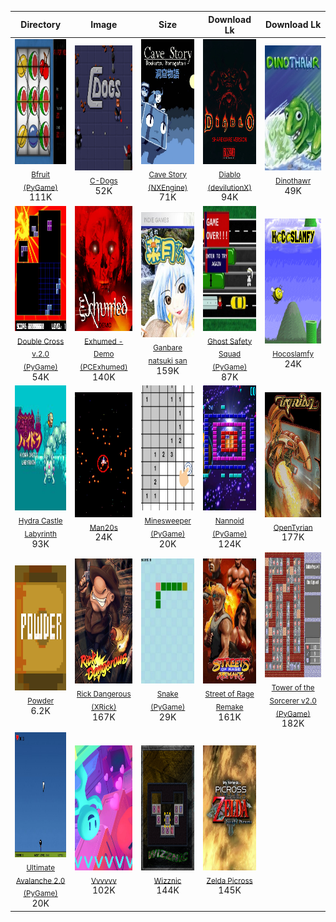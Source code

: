 | Directory | Image | Size | Download Lk | Download Lk |
| :--------: | :---: | :--: | :--------: | :--------: |
| <a href="https://github.com/schmurtzm/test-repo/releases/download/v4.7.3/Bfruit.PyGame.7z"><img src="Bfruit (PyGame)//Roms/PORTS/Imgs/Bfruit (PyGame).png" alt="Bfruit (PyGame)" height="200" /></a><br><sub>[Bfruit (PyGame)](https://github.com/schmurtzm/test-repo/releases/download/v4.7.3/Bfruit.PyGame.7z)</sub><br>111K | <a href="https://github.com/schmurtzm/test-repo/releases/download/v4.7.3/C-Dogs.7z"><img src="C-Dogs//Roms/PORTS/Imgs/C-Dogs.png" alt="C-Dogs" height="200" /></a><br><sub>[C-Dogs](https://github.com/schmurtzm/test-repo/releases/download/v4.7.3/C-Dogs.7z)</sub><br>52K | <a href="https://github.com/schmurtzm/test-repo/releases/download/v4.7.3/Cave.Story.NXEngine.7z"><img src="Cave Story (NXEngine)//Roms/PORTS/Imgs/Cave Story (NXEngine).png" alt="Cave Story (NXEngine)" height="200" /></a><br><sub>[Cave Story (NXEngine)](https://github.com/schmurtzm/test-repo/releases/download/v4.7.3/Cave.Story.NXEngine.7z)</sub><br>71K | <a href="https://github.com/schmurtzm/test-repo/releases/download/v4.7.3/Diablo.devilutionX.7z"><img src="Diablo (devilutionX)//Roms/PORTS/Imgs/Diablo - Shareware (devilutionX).png" alt="Diablo (devilutionX)" height="200" /></a><br><sub>[Diablo (devilutionX)](https://github.com/schmurtzm/test-repo/releases/download/v4.7.3/Diablo.devilutionX.7z)</sub><br>94K | <a href="https://github.com/schmurtzm/test-repo/releases/download/v4.7.3/Dinothawr.7z"><img src="Dinothawr//Roms/PORTS/Imgs/Dinothawr.png" alt="Dinothawr" height="200" /></a><br><sub>[Dinothawr](https://github.com/schmurtzm/test-repo/releases/download/v4.7.3/Dinothawr.7z)</sub><br>49K | 
| <a href="https://github.com/schmurtzm/test-repo/releases/download/v4.7.3/Double.Cross.v.2.0.PyGame.7z"><img src="Double Cross v.2.0 (PyGame)//Roms/PORTS/Imgs/Double Cross v.2.0 (PyGame).png" alt="Double Cross v.2.0 (PyGame)" height="200" /></a><br><sub>[Double Cross v.2.0 (PyGame)](https://github.com/schmurtzm/test-repo/releases/download/v4.7.3/Double.Cross.v.2.0.PyGame.7z)</sub><br>54K | <a href="https://github.com/schmurtzm/test-repo/releases/download/v4.7.3/Exhumed.-.Demo.PCExhumed.7z"><img src="Exhumed - Demo (PCExhumed)//Roms/PORTS/Imgs/Exhumed - Demo (PCExhumed).png" alt="Exhumed - Demo (PCExhumed)" height="200" /></a><br><sub>[Exhumed - Demo (PCExhumed)](https://github.com/schmurtzm/test-repo/releases/download/v4.7.3/Exhumed.-.Demo.PCExhumed.7z)</sub><br>140K | <a href="https://github.com/schmurtzm/test-repo/releases/download/v4.7.3/Ganbare.natsuki.san.7z"><img src="Ganbare natsuki san//Roms/PORTS/Imgs/Ganbare natsuki san.png" alt="Ganbare natsuki san" height="200" /></a><br><sub>[Ganbare natsuki san](https://github.com/schmurtzm/test-repo/releases/download/v4.7.3/Ganbare.natsuki.san.7z)</sub><br>159K | <a href="https://github.com/schmurtzm/test-repo/releases/download/v4.7.3/Ghost.Safety.Squad.PyGame.7z"><img src="Ghost Safety Squad (PyGame)//Roms/PORTS/Imgs/Ghost Safety Squad (PyGame).png" alt="Ghost Safety Squad (PyGame)" height="200" /></a><br><sub>[Ghost Safety Squad (PyGame)](https://github.com/schmurtzm/test-repo/releases/download/v4.7.3/Ghost.Safety.Squad.PyGame.7z)</sub><br>87K | <a href="https://github.com/schmurtzm/test-repo/releases/download/v4.7.3/Hocoslamfy.7z"><img src="Hocoslamfy//Roms/PORTS/Imgs/Hocoslamfy.png" alt="Hocoslamfy" height="200" /></a><br><sub>[Hocoslamfy](https://github.com/schmurtzm/test-repo/releases/download/v4.7.3/Hocoslamfy.7z)</sub><br>24K | 
| <a href="https://github.com/schmurtzm/test-repo/releases/download/v4.7.3/Hydra.Castle.Labyrinth.7z"><img src="Hydra Castle Labyrinth//Roms/PORTS/Imgs/Hydra Castle Labyrinth.png" alt="Hydra Castle Labyrinth" height="200" /></a><br><sub>[Hydra Castle Labyrinth](https://github.com/schmurtzm/test-repo/releases/download/v4.7.3/Hydra.Castle.Labyrinth.7z)</sub><br>93K | <a href="https://github.com/schmurtzm/test-repo/releases/download/v4.7.3/Man20s.7z"><img src="Man20s//Roms/PORTS/Imgs/Man20s.png" alt="Man20s" height="200" /></a><br><sub>[Man20s](https://github.com/schmurtzm/test-repo/releases/download/v4.7.3/Man20s.7z)</sub><br>24K | <a href="https://github.com/schmurtzm/test-repo/releases/download/v4.7.3/Minesweeper.PyGame.7z"><img src="Minesweeper (PyGame)//Roms/PORTS/Imgs/Minesweeper (PyGame).png" alt="Minesweeper (PyGame)" height="200" /></a><br><sub>[Minesweeper (PyGame)](https://github.com/schmurtzm/test-repo/releases/download/v4.7.3/Minesweeper.PyGame.7z)</sub><br>20K | <a href="https://github.com/schmurtzm/test-repo/releases/download/v4.7.3/Nannoid.PyGame.7z"><img src="Nannoid (PyGame)//Roms/PORTS/Imgs/Nannoid (PyGame).png" alt="Nannoid (PyGame)" height="200" /></a><br><sub>[Nannoid (PyGame)](https://github.com/schmurtzm/test-repo/releases/download/v4.7.3/Nannoid.PyGame.7z)</sub><br>124K | <a href="https://github.com/schmurtzm/test-repo/releases/download/v4.7.3/OpenTyrian.7z"><img src="OpenTyrian//Roms/PORTS/Imgs/OpenTyrian.png" alt="OpenTyrian" height="200" /></a><br><sub>[OpenTyrian](https://github.com/schmurtzm/test-repo/releases/download/v4.7.3/OpenTyrian.7z)</sub><br>177K | 
| <a href="https://github.com/schmurtzm/test-repo/releases/download/v4.7.3/Powder.7z"><img src="Powder//Roms/PORTS/Imgs/Powder.png" alt="Powder" height="200" /></a><br><sub>[Powder](https://github.com/schmurtzm/test-repo/releases/download/v4.7.3/Powder.7z)</sub><br>6.2K | <a href="https://github.com/schmurtzm/test-repo/releases/download/v4.7.3/Rick.Dangerous.XRick.7z"><img src="Rick Dangerous (XRick)//Roms/PORTS/Imgs/Rick Dangerous (XRick).png" alt="Rick Dangerous (XRick)" height="200" /></a><br><sub>[Rick Dangerous (XRick)](https://github.com/schmurtzm/test-repo/releases/download/v4.7.3/Rick.Dangerous.XRick.7z)</sub><br>167K | <a href="https://github.com/schmurtzm/test-repo/releases/download/v4.7.3/Snake.PyGame.7z"><img src="Snake (PyGame)//Roms/PORTS/Imgs/Snake (PyGame).png" alt="Snake (PyGame)" height="200" /></a><br><sub>[Snake (PyGame)](https://github.com/schmurtzm/test-repo/releases/download/v4.7.3/Snake.PyGame.7z)</sub><br>29K | <a href="https://github.com/schmurtzm/test-repo/releases/download/v4.7.3/Street.of.Rage.Remake.7z"><img src="Street of Rage Remake//Roms/PORTS/Imgs/Street of Rage Remake.png" alt="Street of Rage Remake" height="200" /></a><br><sub>[Street of Rage Remake](https://github.com/schmurtzm/test-repo/releases/download/v4.7.3/Street.of.Rage.Remake.7z)</sub><br>161K | <a href="https://github.com/schmurtzm/test-repo/releases/download/v4.7.3/Tower.of.the.Sorcerer.v2.0.PyGame.7z"><img src="Tower of the Sorcerer v2.0 (PyGame)//Roms/PORTS/Imgs/Tower of the Sorcerer v2.0 (PyGame).png" alt="Tower of the Sorcerer v2.0 (PyGame)" height="200" /></a><br><sub>[Tower of the Sorcerer v2.0 (PyGame)](https://github.com/schmurtzm/test-repo/releases/download/v4.7.3/Tower.of.the.Sorcerer.v2.0.PyGame.7z)</sub><br>182K | 
| <a href="https://github.com/schmurtzm/test-repo/releases/download/v4.7.3/Ultimate.Avalanche.2.0.PyGame.7z"><img src="Ultimate Avalanche 2.0 (PyGame)//Roms/PORTS/Imgs/Ultimate Avalanche 2.0 (PyGame).png" alt="Ultimate Avalanche 2.0 (PyGame)" height="200" /></a><br><sub>[Ultimate Avalanche 2.0 (PyGame)](https://github.com/schmurtzm/test-repo/releases/download/v4.7.3/Ultimate.Avalanche.2.0.PyGame.7z)</sub><br>20K | <a href="https://github.com/schmurtzm/test-repo/releases/download/v4.7.3/Vvvvvv.7z"><img src="Vvvvvv//Roms/PORTS/Imgs/Vvvvvv.png" alt="Vvvvvv" height="200" /></a><br><sub>[Vvvvvv](https://github.com/schmurtzm/test-repo/releases/download/v4.7.3/Vvvvvv.7z)</sub><br>102K | <a href="https://github.com/schmurtzm/test-repo/releases/download/v4.7.3/Wizznic.7z"><img src="Wizznic//Roms/PORTS/Imgs/Wizznic.png" alt="Wizznic" height="200" /></a><br><sub>[Wizznic](https://github.com/schmurtzm/test-repo/releases/download/v4.7.3/Wizznic.7z)</sub><br>144K | <a href="https://github.com/schmurtzm/test-repo/releases/download/v4.7.3/Zelda.Picross.7z"><img src="Zelda Picross//Roms/PORTS/Imgs/Zelda Picross.png" alt="Zelda Picross" height="200" /></a><br><sub>[Zelda Picross](https://github.com/schmurtzm/test-repo/releases/download/v4.7.3/Zelda.Picross.7z)</sub><br>145K | 
